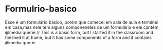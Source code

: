 # Formulrio-basico    
Esse é um formulário básico, porém que comecei em sala de aula e terminei em casa,mas nele tem alguns componenetes de um formulário e ele contém @media querie
//
This is a basic form, but I started it in the classroom and finished it at home, but it has some components of a form and it contains @media querie
